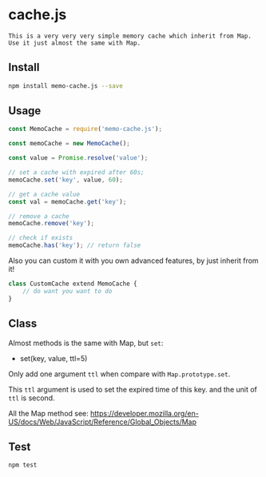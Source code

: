 # cache.js
    This is a very very very simple memory cache which inherit from Map.
    Use it just almost the same with Map.

## Install

```sh
npm install memo-cache.js --save
```

## Usage

```js
const MemoCache = require('memo-cache.js');

const memoCache = new MemoCache();

const value = Promise.resolve('value');

// set a cache with expired after 60s;
memoCache.set('key', value, 60);

// get a cache value
const val = memoCache.get('key');

// remove a cache
memoCache.remove('key');

// check if exists
memoCache.has('key'); // return false
```

Also you can custom it with you own advanced features, by just inherit from it!

```js
class CustomCache extend MemoCache {
    // do want you want to do
}
```

## Class

Almost methods is the same with Map, but `set`:

* set(key, value, ttl=5)

Only add one argument `ttl` when compare with `Map.prototype.set`.

This `ttl` argument is used to set the expired time of this key. and the unit of `ttl` is second.

All the Map method see: <https://developer.mozilla.org/en-US/docs/Web/JavaScript/Reference/Global_Objects/Map>

## Test

```sh
npm test
```